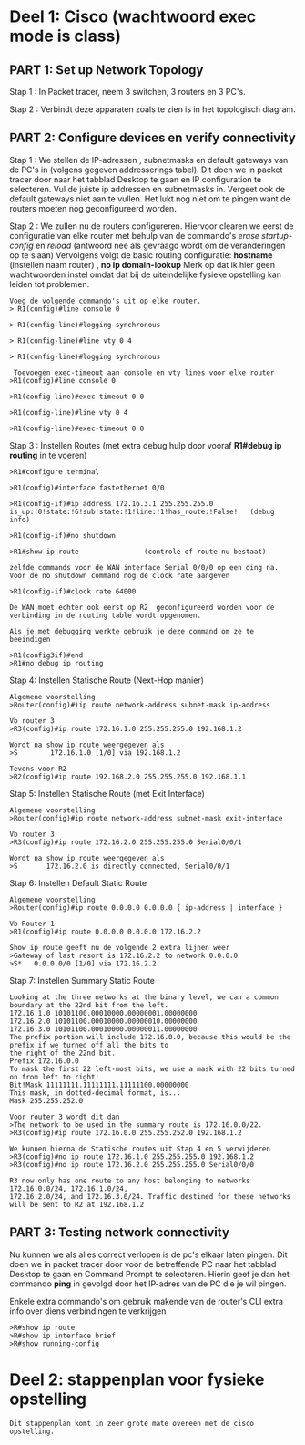 # Deel 1: Cisco  (wachtwoord exec mode is class)
## PART 1: Set up Network Topology 
             
Stap 1 : In Packet tracer, neem 3 switchen, 3 routers en 3 PC's.

Stap 2 : Verbindt deze apparaten zoals te zien is in het topologisch diagram.

## PART 2: Configure devices en verify connectivity 
     
Stap 1 : We stellen de IP-adressen , subnetmasks en default gateways van de PC's in (volgens gegeven addresserings tabel).
         Dit doen we in packet tracer door naar het tabblad Desktop te gaan en IP configuration te selecteren.
         Vul de juiste ip addressen en subnetmasks in. Vergeet ook de default gateways niet aan te vullen. 
         Het lukt nog niet om te pingen want de routers moeten nog geconfigureerd worden. 

Stap 2 : We zullen nu de routers configureren. Hiervoor clearen we eerst de configuratie van elke router met behulp van de commando's 		_erase startup-config_ en _reload_  (antwoord nee als gevraagd wordt om de veranderingen op te slaan)
	Vervolgens volgt de basic routing configuratie: __hostname__ (instellen naam router) , __no ip domain-lookup__ 
	Merk op dat ik hier geen wachtwoorden instel omdat dat bij de uiteindelijke fysieke opstelling kan leiden tot problemen.

	Voeg de volgende commando's uit op elke router. 
	> R1(config)#line console 0 

	> R1(config-line)#logging synchronous

	> R1(config-line)#line vty 0 4

	> R1(config-line)#logging synchronous
	
	 Toevoegen exec-timeout aan console en vty lines voor elke router
	>R1(config)#line console 0

	>R1(config-line)#exec-timeout 0 0

	>R1(config-line)#line vty 0 4

	>R1(config-line)#exec-timeout 0 0

Stap 3 : Instellen Routes (met extra debug hulp door vooraf __R1#debug ip routing__ in te voeren)

	>R1#configure terminal
	
	>R1(config)#interface fastethernet 0/0
	
	>R1(config-if)#ip address 172.16.3.1 255.255.255.0
	is_up:!0!state:!6!sub!state:!1!line:!1!has_route:!False!   (debug info)
	
	>R1(config-if)#no shutdown
	
	>R1#show ip route                (controle of route nu bestaat)
	
	zelfde commands voor de WAN interface Serial 0/0/0 op een ding na. Voor de no shutdown command nog de clock rate aangeven
	
	>R1(config-if)#clock rate 64000
	
	De WAN moet echter ook eerst op R2  geconfigureerd worden voor de verbinding in de routing table wordt opgenomen.
	
	Als je met debugging werkte gebruik je deze command om ze te beeindigen
	
	>R1(config3if)#end
	>R1#no debug ip routing
	
Stap 4: Instellen Statische Route (Next-Hop manier)
	
	Algemene voorstelling
	>Router(config)#)ip route network-address subnet-mask ip-address

	Vb router 3
	>R3(config)#ip route 172.16.1.0 255.255.255.0 192.168.1.2
	
	Wordt na show ip route weergegeven als   
	>S        172.16.1.0 [1/0] via 192.168.1.2
	
	Tevens voor R2
	>R2(config)#ip route 192.168.2.0 255.255.255.0 192.168.1.1

Stap 5: Instellen Statische Route (met Exit Interface)

	Algemene voorstelling
	>Router(config)#ip route network-address subnet-mask exit-interface
	
	Vb router 3
	>R3(config)#ip route 172.16.2.0 255.255.255.0 Serial0/0/1
	
	Wordt na show ip route weergegeven als   
	>S       172.16.2.0 is directly connected, Serial0/0/1
	
Stap 6: Instellen Default Static Route

	Algemene voorstelling
	>Router(config)#ip route 0.0.0.0 0.0.0.0 { ip-address | interface }
	
	Vb Router 1
	>R1(config)#ip route 0.0.0.0 0.0.0.0 172.16.2.2
	
	Show ip route geeft nu de volgende 2 extra lijnen weer
	>Gateway of last resort is 172.16.2.2 to network 0.0.0.0
	>S*   0.0.0.0/0 [1/0] via 172.16.2.2
	
Stap 7: Instellen Summary Static Route 
	
	Looking at the three networks at the binary level, we can a common boundary at the 22nd bit from the left.
	172.16.1.0 10101100.00010000.00000001.00000000
	172.16.2.0 10101100.00010000.00000010.00000000
	172.16.3.0 10101100.00010000.00000011.00000000
	The prefix portion will include 172.16.0.0, because this would be the prefix if we turned off all the bits to
	the right of the 22nd bit.
	Prefix 172.16.0.0
	To mask the first 22 left-most bits, we use a mask with 22 bits turned on from left to right:
	Bit!Mask 11111111.11111111.11111100.00000000
	This mask, in dotted-decimal format, is...
	Mask 255.255.252.0
	
	Voor router 3 wordt dit dan
	>The network to be used in the summary route is 172.16.0.0/22.
	>R3(config)#ip route 172.16.0.0 255.255.252.0 192.168.1.2
	
	We kunnen hierna de Statische routes uit Stap 4 en 5 verwijderen
	>R3(config)#no ip route 172.16.1.0 255.255.255.0 192.168.1.2
	>R3(config)#no ip route 172.16.2.0 255.255.255.0 Serial0/0/0
	
	R3 now only has one route to any host belonging to networks 172.16.0.0/24, 172.16.1.0/24,
	172.16.2.0/24, and 172.16.3.0/24. Traffic destined for these networks will be sent to R2 at 192.168.1.2
	
	
	
	


## PART 3: Testing network connectivity

Nu kunnen we als alles correct verlopen is de pc's elkaar laten pingen. Dit doen we in packet tracer door voor de betreffende PC naar het tabblad Desktop te gaan en Command Prompt te selecteren. Hierin geef je dan het commando __ping__ in gevolgd door het IP-adres van de PC die je wil pingen. 

Enkele extra commando's om gebruik makende van de router's CLI extra info over diens verbindingen te verkrijgen
	
	>R#show ip route
	>R#show ip interface brief
	>R#show running-config
	 
    
# Deel 2: stappenplan voor fysieke opstelling

    Dit stappenplan komt in zeer grote mate overeen met de cisco opstelling. 
	 

